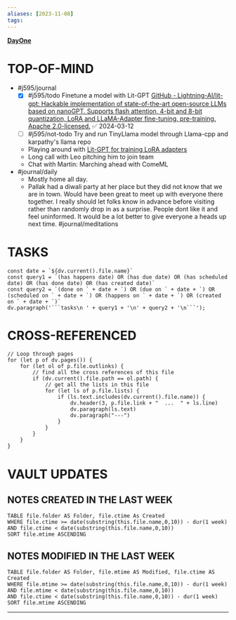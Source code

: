 ```yaml
---
aliases: [2023-11-08]
tags: 
---
```

**[DayOne](dayone://open?date=2023-11-08)**

# TOP-OF-MIND
-  #j595/journal 
	- [x] #j595/todo Finetune a model with Lit-GPT [GitHub - Lightning-AI/lit-gpt: Hackable implementation of state-of-the-art open-source LLMs based on nanoGPT. Supports flash attention, 4-bit and 8-bit quantization, LoRA and LLaMA-Adapter fine-tuning, pre-training. Apache 2.0-licensed.](https://github.com/Lightning-AI/lit-gpt) ✅ 2024-03-12
	- [ ] #j595/not-todo  Try and run  TinyLlama model through Llama-cpp and karpathy's llama repo
	- Playing around with [Lit-GPT for training LoRA adapters](https://lightning.ai/pages/community/lora-insights/#toc3) 
	- Long call with Leo pitching him to join team
	- Chat with Martin: Marching ahead with ComeML
- #journal/daily 
	- Mostly home all day. 
	- Pallak had a diwali party at her place but they did not know that we are in town. Would have been great to meet up with everyone there together. I really should let folks know in advance before visiting rather than randomly drop in as a surprise. People dont like it and feel uninformed. It would be a lot better to give everyone a heads up next time. #journal/meditations 
# TASKS
```dataviewjs
const date = `${dv.current().file.name}`
const query1 = `(has happens date) OR (has due date) OR (has scheduled date) OR (has done date) OR (has created date)`
const query2 = `(done on ` + date + `) OR (due on ` + date + `) OR (scheduled on ` + date + `) OR (happens on ` + date + `) OR (created on ` + date + `)`
dv.paragraph('```tasks\n ' + query1 + '\n' + query2 + '\n```');
```
# CROSS-REFERENCED 
```dataviewjs
// Loop through pages 
for (let p of dv.pages()) {
	for (let ol of p.file.outlinks) {
		// find all the cross references of this file
		if (dv.current().file.path == ol.path) {
			// get all the lists in this file
			for (let ls of p.file.lists) {
				if (ls.text.includes(dv.current().file.name)) {
					dv.header(3, p.file.link + "  ...  " + ls.line)
					dv.paragraph(ls.text)
					dv.paragraph("---")
				}
			}
		}
	}
}
```

# VAULT UPDATES
## NOTES CREATED IN THE LAST WEEK
``` dataview
TABLE file.folder AS Folder, file.ctime As Created
WHERE file.ctime >= date(substring(this.file.name,0,10)) - dur(1 week) AND file.ctime < date(substring(this.file.name,0,10))
SORT file.mtime ASCENDING
```

## NOTES MODIFIED IN THE LAST WEEK
``` dataview
TABLE file.folder AS Folder, file.mtime AS Modified, file.ctime AS Created
WHERE file.mtime >= date(substring(this.file.name,0,10)) - dur(1 week)
AND file.mtime < date(substring(this.file.name,0,10))
AND file.ctime < date(substring(this.file.name,0,10)) - dur(1 week)
SORT file.mtime ASCENDING
```
---
